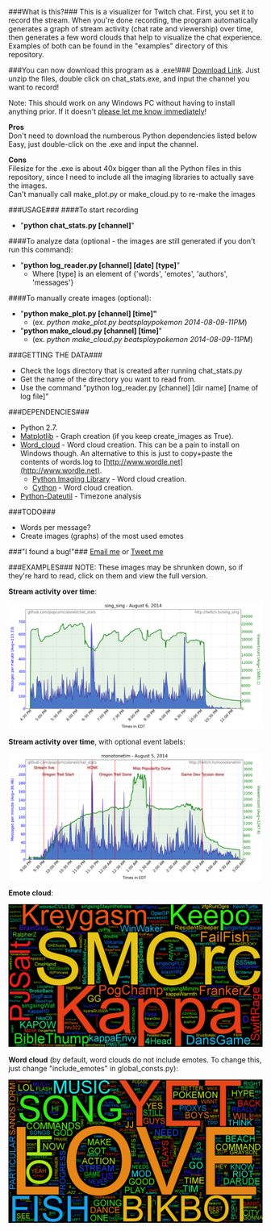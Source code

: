 ###What is this?###
This is a visualizer for Twitch chat. First, you set it to record the stream. When you're done recording, the program automatically generates a graph of stream activity (chat rate and viewership) over time, then generates a few word clouds that help to visualize the chat experience. Examples of both can be found in the "examples" directory of this repository.

###You can now download this program as a .exe!###
[Download Link](http://www.mediafire.com/download/i6fv2d63a51ig1c/chat_stats.zip). Just unzip the files, double click on chat_stats.exe, and input the channel you want to record!  

Note: This should work on any Windows PC without having to install anything prior. If it doesn't [please let me know immediately](mailto:popcorncolonel@gmail.com)!


**Pros**  
Don't need to download the numberous Python dependencies listed below  
Easy, just double-click on the .exe and input the channel.  

**Cons**  
Filesize for the .exe is about 40x bigger than all the Python files in this repository, since I need to include all the imaging libraries to actually save the images.  
Can't manually call make_plot.py or make_cloud.py to re-make the images


###USAGE###
####To start recording
* "**python chat_stats.py [channel]**"

####To analyze data (optional - the images are still generated if you don't run this command):  
* "**python log_reader.py [channel] [date] [type]**"
    * Where [type] is an element of {'words', 'emotes', 'authors', 'messages'}

####To manually create images (optional):
* "**python make_plot.py [channel] [time]"** 
    * (ex. *python make_plot.py beatsplaypokemon 2014-08-09-11PM*)
* "**python make_cloud.py [channel] [time]**" 
    * (ex. *python make_cloud.py beatsplaypokemon 2014-08-09-11PM*)

###GETTING THE DATA###
* Check the logs directory that is created after running chat_stats.py 
* Get the name of the directory you want to read from.  
* Use the command "python log_reader.py [channel] [dir name] [name of log file]"  

###DEPENDENCIES###
* Python 2.7.
* [Matplotlib](http://matplotlib.org/downloads.html) - Graph creation (if you keep create_images as True).  
* [Word_cloud](https://github.com/amueller/word_cloud) - Word cloud creation. This can be a pain to install on Windows though. An alternative to this is just to copy+paste the contents of words.log to [http://www.wordle.net](http://www.wordle.net).  
    * [Python Imaging Library](http://www.pythonware.com/products/pil/) - Word cloud creation.  
    * [Cython](http://cython.org/#download) - Word cloud creation.  
* [Python-Dateutil](https://pypi.python.org/pypi/python-dateutil) - Timezone analysis  


###TODO###
* Words per message?  
* Create images (graphs) of the most used emotes

###"I found a bug!"###
[Email me](mailto:eric@ebcmsoftware.com) or [Tweet me](http://twitter.com/popcorncolonel)

###EXAMPLES###
NOTE: These images may be shrunken down, so if they're hard to read, click on them and view the full version.

**Stream activity over time**:

![Rate](examples/images/sing_sing/2014-08-06-04PM/rate.png)

**Stream activity over time**, with optional event labels:

![Rate2](examples/images/monotonetim/2014-08-05-10PM/rate.png)

**Emote cloud**:

![Emote cloud](examples/images/sing_sing/2014-08-06-04PM/emotecloud.png)

**Word cloud** (by default, word clouds do not include emotes. To change this, just change "include_emotes" in global_consts.py):

![Word cloud](examples/images/beatsplaypokemon/2014-08-08-08AM/wordcloud.png)

